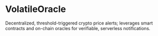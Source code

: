 # VolatileOracle
Decentralized, threshold-triggered crypto price alerts; leverages smart contracts and on-chain oracles for verifiable, serverless notifications.
